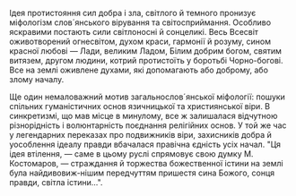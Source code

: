 Ідея протистояння сил добра і зла, світлого й темного пронизує міфологізм слов´янського вірування та світосприймання. Особливо яскравими постають сили світлоносні й сонцеликі. Весь Всесвіт оживотворений огнесвітом, духом краси, гармонії й розуму, сином красної любові — Лади, великим Ладом, Білим добрим богом, святим витязем, другом людини, котрий протистоїть у боротьбі Чорно-богові. Все на землі оживлене духами, які допомагають або доброму, або злому началу.

Ще один немаловажний мотив загальнослов´янської міфології: пошуки спільних гуманістичних основ язичницької та християнської віри. В синкретизмі, що мав місце в минулому, все ж залишалася відчутною різнорідність і волюнтарність поєднання релігійних основ. У той же час у легендарних переказах про подвижників віри, захисників добра й уособлення ідеалу правди вбачалася правічна єдність усіх начал. "Ця ідея втілення, — саме в цьому руслі спрямовує свою думку М. Костомаров, — страждання й торжества божественної істини на землі була найдивовиж-нішим передчуттям пришестя сина Божого, сонця правди, світла істини...".
